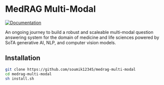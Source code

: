 # MedRAG Multi-Modal

[![Documentation](https://img.shields.io/badge/MedRaG-docs-blue)](https://geekyrakshit.dev/medrag-multi-modal)

An ongoing journey to build a robust and scaleable multi-modal question answering system for the domain of medicine and life sciences powered by SoTA generative AI, NLP, and computer vision models.

## Installation

```bash
git clone https://github.com/soumik12345/medrag-multi-modal
cd medrag-multi-modal
sh install.sh
```
